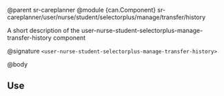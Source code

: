 @parent sr-careplanner
@module {can.Component} sr-careplanner/user/nurse/student/selectorplus/manage/transfer/history <user-nurse-student-selectorplus-manage-transfer-history>

A short description of the user-nurse-student-selectorplus-manage-transfer-history component

@signature `<user-nurse-student-selectorplus-manage-transfer-history>`

@body

## Use

